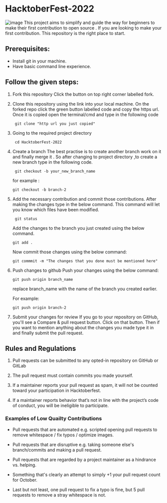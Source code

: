 # HacktoberFest-2022
                                                   
![image](https://user-images.githubusercontent.com/99472914/192144059-5cd0b329-f238-474b-b475-7385eaa35d05.png)
This project aims to simplify and guide the way for beginners to make their first contribution to open source . 
If you are looking to make your first contribution. This repository is the right place to start.

## Prerequisites:
* Install git in your machine.
* Have basic command line experience.

## Follow the given steps:

1. Fork this repository 
   Click the button on top right corner labelled fork.

2. Clone this repository using the link into your local machine.
   On the forked repo click the green button labelled code and copy the https url.
   Once it is copied open the terminal/cmd and type in the following code
   ```
    git clone "http url you just copied"
    ```
    
3. Going to the required project directory

   ```
    cd HacktoberFest-2022
    ```

4. Create a branch
   The best practise is to create another branch work on it and finally merge it .
   So after changing to project directory ,to create a new branch type in the following code.
   ```
    git checkout -b your_new_branch_name
    ```
    for example : 
    ```
    git checkout -b branch-2
    ``` 

5. Add the necessary contribution and commit those contributions.
    After making the changes type in the below command. This command will let you know which files have been modified.
   ```
    git status 
    ```
    Add the changes to the branch you just created using the below command.
     ```
    git add .
    ``` 
    Now commit those changes using the below command:
    
     ```
    git commmit -m "The changes that you done must be mentioned here"
    ```
<!--  
6. Merge the branch into the main branch -->

6. Push changes to github
   Push your changes using the below command:

    ```
    git push origin branch_name
    ```
    replace branch_name with the name of the branch you created earlier.
    
    For example:
    
    ```
    git push origin branch-2
    ```
7. Submit your changes for review
    If you go to your repository on GitHub, you'll see a Compare & pull request button. Click on that button.
    Then if you want to mention anything about the changes you made type it in and finally submit the pull request.

## Rules and Regulations

1. Pull requests can be submitted to any opted-in repository on GitHub or GitLab

2. The pull request must contain commits you made yourself.

3. If a maintainer reports your pull request as spam, it will not be counted toward your participation in Hacktoberfest.

4. If a maintainer reports behavior that’s not in line with the project’s code of conduct, you will be ineligible to participate.


### Examples of Low Quailty Contributions

+ Pull requests that are automated e.g. scripted opening pull requests to remove whitespace / fix typos / optimize images.

+ Pull requests that are disruptive e.g. taking someone else's branch/commits and making a pull request.

+ Pull requests that are regarded by a project maintainer as a hindrance vs. helping.

+ Something that's clearly an attempt to simply +1 your pull request count for October.

+ Last but not least, one pull request to fix a typo is fine, but 5 pull requests to remove a stray whitespace is not.
